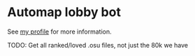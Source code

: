 # Automap lobby bot

See [my profile](https://osu.ppy.sh/users/12398096) for more information.

TODO: Get all ranked/loved .osu files, not just the 80k we have
